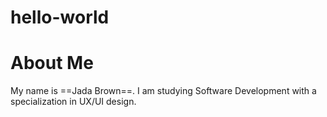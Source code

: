# hello-world
#  About Me

My name is ==Jada Brown==. I am studying Software Development with a specialization in UX/UI design. 
